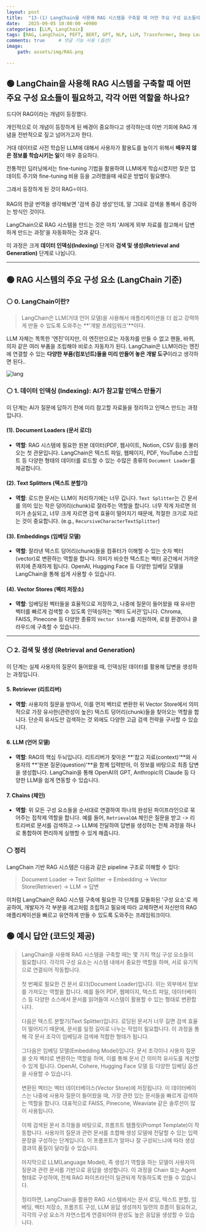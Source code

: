 ```yaml
---
layout: post
title:  "13-(1) LangChain을 사용해 RAG 시스템을 구축할 때 어떤 주요 구성 요소들이 필요하고, 각각 어떤 역할을 하나요?"
date:   2025-09-05 10:00:00 +0900
categories: [LLM, LangChain]
tags: [RAG, LangChain, PEFT, BERT, GPT, NLP, LLM, Trasnformer, Deep Learning, AI]
comments: true     # 댓글 기능 사용 (옵션)
image:
    path: assets/img/RAG.png

---
```


## 🟢 LangChain을 사용해 RAG 시스템을 구축할 때 어떤 주요 구성 요소들이 필요하고, 각각 어떤 역할을 하나요?

드디어 RAG이라는 개념이 등장했다. 

개인적으로 이 개념이 등장하게 된 배경이 중요하다고 생각하는데 이번 기회에 RAG 개념을 전반적으로 짚고 넘어가고자 한다.

거대 데이터로 사전 학습된 LLM에 대해서 사용자가 활용도를 높이기 위해서 **배우지 않은 정보를 학습시키는 일**이 매우 중요하다.

전통적인 딥러닝에서는 fine-tuning 기법을 활용하여 LLM에게 학습시켰지만 잦은 업데이트 주기와 fine-tuning 비용 등을 고려했을때 새로운 방법이 필요햇다.

그래서 등장하게 된 것이 RAG⭐이다.

RAG의 한글 번역을 생각해보면 '검색 증강 생성'인데, 말 그대로 검색을 통해서 증강하는 방식인 것이다.

LangChain으로 RAG 시스템을 만드는 것은 마치 'AI에게 외부 자료를 참고해서 답변하게 만드는 과정'을 자동화하는 것과 같다. 

이 과정은 크게 **데이터 인덱싱(Indexing)** 단계와 **검색 및 생성(Retrieval and Generation)** 단계로 나뉩니다.


---
## 🟢 RAG 시스템의 주요 구성 요소 (LangChain 기준)

### ⚪ 0. LangChain이란? 

> LangChain은 LLM(거대 언어 모델)을 사용해서 애플리케이션을 더 쉽고 강력하게 만들 수 있도록 도와주는 **'개발 프레임워크'**이다.

LLM 자체는 똑똑한 '엔진'이지만, 이 엔진만으로는 자동차를 만들 수 없고 핸들, 바퀴, 의자 같은 여러 부품을 조립해야 비로소 자동차가 된다. LangChain은 LLM이라는 엔진에 연결할 수 있는 **다양한 부품(컴포넌트)들을 미리 만들어 놓은 개발 도구**이라고 생각하면 된다.. 

![lang](https://dongmin-sim.github.io/assets/posts/ai/langchain/langchain-do.png)


### ⚪ 1. 데이터 인덱싱 (Indexing): AI가 참고할 인덱스 만들기

이 단계는 AI가 질문에 답하기 전에 미리 참고할 자료들을 정리하고 인덱스 만드는 과정입니다.

#### **(1). Document Loaders (문서 로더)**
* **역할**: RAG 시스템에 필요한 원본 데이터(PDF, 웹사이트, Notion, CSV 등)를 불러오는 첫 관문입니다. LangChain은 텍스트 파일, 웹페이지, PDF, YouTube 스크립트 등 다양한 형태의 데이터를 로드할 수 있는 수많은 종류의 `Document Loader`를 제공합니다.

#### **(2). Text Splitters (텍스트 분할기)**
* **역할**: 로드한 문서는 LLM이 처리하기에는 너무 깁니다. `Text Splitter`는 긴 문서를 의미 있는 작은 덩어리(chunk)로 잘라주는 역할을 합니다. 너무 작게 자르면 의미가 손실되고, 너무 크게 자르면 검색 효율이 떨어지기 때문에, 적절한 크기로 자르는 것이 중요합니다. (e.g., `RecursiveCharacterTextSplitter`)

#### **(3). Embeddings (임베딩 모델)**
* **역할**: 잘라낸 텍스트 덩어리(chunk)들을 컴퓨터가 이해할 수 있는 숫자 벡터(vector)로 변환하는 역할을 합니다. 의미가 비슷한 텍스트는 벡터 공간에서 가까운 위치에 존재하게 됩니다. OpenAI, Hugging Face 등 다양한 임베딩 모델을 LangChain을 통해 쉽게 사용할 수 있습니다.

#### **(4). Vector Stores (벡터 저장소)**
* **역할**: 임베딩된 벡터들을 효율적으로 저장하고, 나중에 질문이 들어왔을 때 유사한 벡터를 빠르게 검색할 수 있도록 인덱싱하는 '벡터 도서관'입니다. Chroma, FAISS, Pinecone 등 다양한 종류의 `Vector Store`를 지원하며, 로컬 환경이나 클라우드에 구축할 수 있습니다.

---

### ⚪ 2. 검색 및 생성 (Retrieval and Generation)

이 단계는 실제 사용자의 질문이 들어왔을 때, 인덱싱된 데이터를 활용해 답변을 생성하는 과정입니다.

#### **5. Retriever (리트리버)**
* **역할**: 사용자의 질문을 받아서, 이를 먼저 벡터로 변환한 뒤 Vector Store에서 의미적으로 가장 유사한(관련성이 높은) 텍스트 덩어리(chunk)들을 찾아오는 역할을 합니다. 단순히 유사도만 검색하는 것 외에도 다양한 고급 검색 전략을 구사할 수 있습니다.

#### **6. LLM (언어 모델)**
* **역할**: RAG의 핵심 두뇌입니다. 리트리버가 찾아온 **'참고 자료(context)'**와 사용자의 **'원본 질문(question)'**을 함께 입력받아, 이 정보를 바탕으로 최종 답변을 생성합니다. LangChain을 통해 OpenAI의 GPT, Anthropic의 Claude 등 다양한 LLM을 쉽게 연동할 수 있습니다.

#### **7. Chains (체인)**
* **역할**: 위 모든 구성 요소들을 순서대로 연결하여 하나의 완성된 파이프라인으로 묶어주는 접착제 역할을 합니다. 예를 들어, `RetrievalQA` 체인은 질문을 받고 -> 리트리버로 문서를 검색하고 -> LLM에 전달하여 답변을 생성하는 전체 과정을 하나로 통합하여 편리하게 실행할 수 있게 해줍니다.

### ⚪ 정리
LangChain 기반 RAG 시스템은 다음과 같은 pipeline 구조로 이해할 수 있다:

> Document Loader → Text Splitter → Embedding → Vector Store(Retriever) → LLM → 답변

이처럼 LangChain은 RAG 시스템 구축에 필요한 각 단계를 모듈화된 '구성 요소'로 제공하여, 개발자가 각 부분을 레고처럼 조립하고 필요에 따라 교체하면서 자신만의 RAG 애플리케이션을 빠르고 유연하게 만들 수 있도록 도와주는 프레임워크이다.



## 🟢 예시 답안 (코드잇 제공)


>LangChain을 사용해 RAG 시스템을 구축할 때는 몇 가지 핵심 구성 요소들이 필요합니다. 각각의 구성 요소는 시스템 내에서 중요한 역할을 하며, 서로 유기적으로 연결되어 작동합니다.<br><br>첫 번째로 필요한 건 문서 로더(Document Loader)입니다. 이는 외부에서 정보를 가져오는 역할을 합니다. 예를 들어 PDF, 웹페이지, 텍스트 파일, 데이터베이스 등 다양한 소스에서 문서를 읽어들여 시스템이 활용할 수 있는 형태로 변환합니다.<br><br>다음은 텍스트 분할기(Text Splitter)입니다. 로딩된 문서가 너무 길면 검색 효율이 떨어지기 때문에, 문서를 일정 길이로 나누는 작업이 필요합니다. 이 과정을 통해 각 문서 조각이 임베딩과 검색에 적합한 형태가 됩니다.<br><br>그다음은 임베딩 모델(Embedding Model)입니다. 문서 조각이나 사용자 질문을 숫자 벡터로 변환하는 역할을 하며, 이를 통해 문서 간 의미적 유사도를 계산할 수 있게 됩니다. OpenAI, Cohere, Hugging Face 모델 등 다양한 임베딩 옵션을 사용할 수 있습니다.<br><br>변환된 벡터는 벡터 데이터베이스(Vector Store)에 저장됩니다. 이 데이터베이스는 나중에 사용자 질문이 들어왔을 때, 가장 관련 있는 문서들을 빠르게 검색하는 역할을 합니다. 대표적으로 FAISS, Pinecone, Weaviate 같은 솔루션이 많이 사용됩니다.<br><br>이제 검색된 문서 조각들을 바탕으로, 프롬프트 템플릿(Prompt Template)이 작동합니다. 사용자의 질문과 관련 문서를 조합해 생성 모델에 전달할 수 있는 입력 문장을 구성하는 단계입니다. 이 프롬프트가 얼마나 잘 구성되느냐에 따라 생성 결과의 품질이 달라질 수 있습니다.<br><br>마지막으로 LLM(Language Model), 즉 생성기 역할을 하는 모델이 사용자의 질문과 관련 문서를 기반으로 응답을 생성합니다. 이 과정을 Chain 또는 Agent 형태로 구성하여, 전체 RAG 파이프라인이 일관되게 작동하도록 만들 수 있습니다.<br><br>정리하면, LangChain을 활용한 RAG 시스템에서는 문서 로딩, 텍스트 분할, 임베딩, 벡터 저장소, 프롬프트 구성, LLM 응답 생성까지 일련의 흐름이 필요하고, 각각의 구성 요소가 자연스럽게 연결되어야 완성도 높은 응답을 생성할 수 있습니다.
